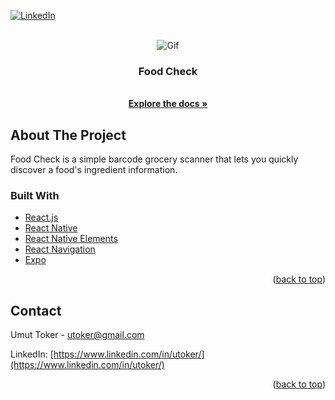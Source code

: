 <div id="top"></div>

[![LinkedIn][linkedin-shield]](https://www.linkedin.com/in/utoker/)

<!-- PROJECT LOGO -->
<br />
<div align="center">
    <img src="assets/foodcheck.gif" alt="Gif">

<h3 align="center">Food Check</h3>
    <br />
    <a href="https://github.com/utoker/food-check/tree/main/"><strong>Explore the docs »</strong></a>
</div>

## About The Project

Food Check is a simple barcode grocery scanner that lets you quickly discover a food's ingredient information.

### Built With

- [React.js](https://reactjs.org/)
- [React Native](https://reactnative.dev/)
- [React Native Elements](https://reactnativeelements.com/)
- [React Navigation](https://reactnavigation.org/)
- [Expo](https://expo.dev/)
<p align="right">(<a href="#top">back to top</a>)</p>

## Contact

Umut Toker - utoker@gmail.com

LinkedIn: [https://www.linkedin.com/in/utoker/](https://www.linkedin.com/in/utoker/)

<p align="right">(<a href="#top">back to top</a>)</p>

<!-- MARKDOWN LINKS & IMAGES -->
<!-- https://www.markdownguide.org/basic-syntax/#reference-style-links -->

[linkedin-shield]: https://img.shields.io/badge/-LinkedIn-black.svg?style=for-the-badge&logo=linkedin&colorB=555
[linkedin-url]: https://linkedin.com/in/linkedin_username
[product-screenshot]: src/public/card.png
